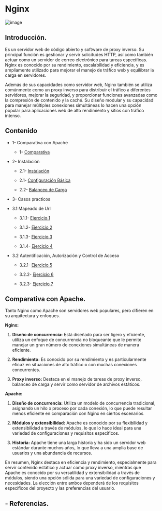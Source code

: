 # Nginx

![image](https://github.com/Scosrom/Servicios-en-red/assets/114906778/437ce162-f5f3-4f30-a56f-958b46dd4bb3)

## Introducción.

Es un servidor web de código abierto y software de proxy inverso. Su principal función es gestionar y servir solicitudes HTTP, así como también actuar como un servidor de correo electrónico para tareas específicas. Nginx es conocido por su rendimiento, escalabilidad y eficiencia, y es ampliamente utilizado para mejorar el manejo de tráfico web y equilibrar la carga en servidores.

Además de sus capacidades como servidor web, Nginx también se utiliza comúnmente como un proxy inverso para distribuir el tráfico a diferentes servidores, mejorar la seguridad, y proporcionar funciones avanzadas como la compresión de contenido y la caché. Su diseño modular y su capacidad para manejar múltiples conexiones simultáneas lo hacen una opción popular para aplicaciones web de alto rendimiento y sitios con tráfico intenso.

## Contenido

* 1- Comparativa con Apache
   
   * 1- [Comparativa](comparativa.md)

* 2- Instalación
   
   * 2.1- [Instalación](nginx-ins.md)

   * 2.1- [Configuración Básica](configba.md)
   
   * 2.2- [Balanceo de Carga](bcarga.md)
      
* 3- Casos practicos

* 3.1 Mapeado de Url

   * 3.1.1- [Ejercicio 1](ejer/ejer1.md)
   
   * 3.1.2- [Ejercicio 2](ejer/ejer2.md)
   
   * 3.1.3- [Ejercicio 3](ejer/ejer3.md)
   
   * 3.1.4- [Ejercicio 4](ejer/ejer4.md)
      
* 3.2 Autentificación, Autorización y Control de Acceso

   * 3.2.1- [Ejercicio 5](ejer/ejer5.md)
      
   * 3.2.2- [Ejercicio 6](ejer/ejer6.md)
      
   * 3.2.3- [Ejercicio 7](ejer/ejer7.md)

## Comparativa con Apache.

Tanto Nginx como Apache son servidores web populares, pero difieren en su arquitectura y enfoques.

**Nginx:**

1. **Diseño de concurrencia:** Está diseñado para ser ligero y eficiente, utiliza un enfoque de concurrencia no bloqueante que le permite manejar un gran número de conexiones simultáneas de manera eficiente.

2. **Rendimiento:** Es conocido por su rendimiento y es particularmente eficaz en situaciones de alto tráfico o con muchas conexiones concurrentes.

3. **Proxy inverso:** Destaca en el manejo de tareas de proxy inverso, balanceo de carga y servir como servidor de archivos estáticos.

**Apache:**

1. **Diseño de concurrencia:** Utiliza un modelo de concurrencia tradicional, asignando un hilo o proceso por cada conexión, lo que puede resultar menos eficiente en comparación con Nginx en ciertos escenarios.

2. **Módulos y extensibilidad:** Apache es conocido por su flexibilidad y extensibilidad a través de módulos, lo que lo hace ideal para una variedad de configuraciones y requisitos específicos.

3. **Historia:** Apache tiene una larga historia y ha sido un servidor web estándar durante muchos años, lo que lleva a una amplia base de usuarios y una abundancia de recursos.

En resumen, Nginx destaca en eficiencia y rendimiento, especialmente para servir contenido estático y actuar como proxy inverso, mientras que Apache es conocido por su versatilidad y extensibilidad a través de módulos, siendo una opción sólida para una variedad de configuraciones y necesidades. La elección entre ambos dependerá de los requisitos específicos del proyecto y las preferencias del usuario.


## - Referencias.
